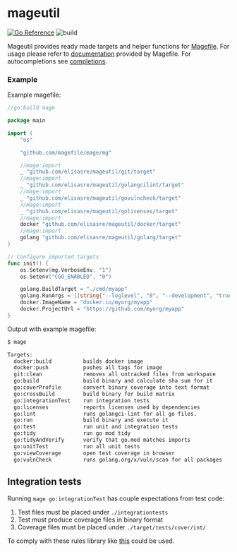 # mageutil

[![Go Reference](https://pkg.go.dev/badge/github.com/elisasre/mageutil.svg)](https://pkg.go.dev/github.com/elisasre/mageutil) ![build](https://github.com/elisasre/mageutil/actions/workflows/main.yml/badge.svg)

Mageutil provides ready made targets and helper functions for [Magefile](<https://magefile.org/>). For usage please refer to [documentation](<https://magefile.org/importing/>) provided by Magefile. For autocompletions see [completions](<https://github.com/elisasre/mageutil/tree/main/completions>).

### Example

Example magefile:
```go
//go:build mage

package main

import (
	"os"

	"github.com/magefile/mage/mg"

	//mage:import
	_ "github.com/elisasre/mageutil/git/target"
	//mage:import
	_ "github.com/elisasre/mageutil/golangcilint/target"
	//mage:import
	_ "github.com/elisasre/mageutil/govulncheck/target"
	//mage:import
	_ "github.com/elisasre/mageutil/golicenses/target"
	//mage:import
	docker "github.com/elisasre/mageutil/docker/target"
	//mage:import
	golang "github.com/elisasre/mageutil/golang/target"
)

// Configure imported targets
func init() {
	os.Setenv(mg.VerboseEnv, "1")
	os.Setenv("CGO_ENABLED", "0")

	golang.BuildTarget = "./cmd/myapp"
	golang.RunArgs = []string{"--loglevel", "0", "--development", "true"}
	docker.ImageName = "docker.io/myorg/myapp"
	docker.ProjectUrl = "https://github.com/myorg/myapp"
}
```

Output with example magefile:
```sh
$ mage

Targets:
  docker:build          builds docker image
  docker:push           pushes all tags for image
  git:clean             removes all untracked files from workspace
  go:build              build binary and calculate sha sum for it
  go:coverProfile       convert binary coverage into text format
  go:crossBuild         build binary for build matrix
  go:integrationTest    run integration tests
  go:licenses           reports licenses used by dependencies
  go:lint               runs golangci-lint for all go files.
  go:run                build binary and execute it
  go:test               run unit and integration tests
  go:tidy               run go mod tidy
  go:tidyAndVerify      verify that go.mod matches imports
  go:unitTest           run all unit tests
  go:viewCoverage       open test coverage in browser
  go:vulnCheck          runs golang.org/x/vuln/scan for all packages
  ```

## Integration tests

Running `mage go:integrationTest` has couple expectations from test code:

1. Test files must be placed under `./integrationtests`
2. Test must produce coverage files in binary format
3. Coverage files must be placed under `./target/tests/cover/int/`

To comply with these rules library like [this](https://pkg.go.dev/github.com/elisasre/go-common@v1.4.6/integrationtest) could be used.
